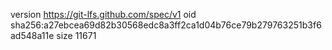 version https://git-lfs.github.com/spec/v1
oid sha256:a27ebcea69d82b30568edc8a3ff2ca1d04b76ce79b279763251b3f6ad548a11e
size 11671
